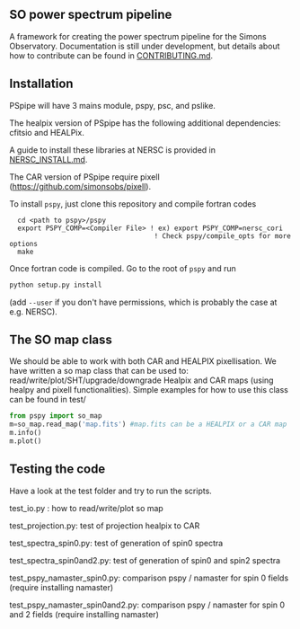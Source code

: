 SO power spectrum pipeline
----------------------------
A framework for creating the power spectrum pipeline for the Simons Observatory. Documentation is still under development, but details about how to contribute can be found  in [CONTRIBUTING.md](CONTRIBUTING.md).

## Installation

PSpipe will have 3 mains module, pspy, psc, and pslike.

The healpix version of PSpipe has the following additional dependencies: cfitsio and HEALPix.

A guide to install these libraries at NERSC is provided in [NERSC_INSTALL.md](NERSC_INSTALL.md).

The CAR version of PSpipe require pixell (https://github.com/simonsobs/pixell).

To install `pspy`, just clone this repository and compile fortran codes

```
  cd <path to pspy>/pspy
  export PSPY_COMP=<Compiler File> ! ex) export PSPY_COMP=nersc_cori
                                    ! Check pspy/compile_opts for more options
  make
```

Once fortran code is compiled. Go to the root of `pspy` and run

```bash
python setup.py install
```

(add `--user` if you don't have permissions, which is probably the case at e.g. NERSC).


## The SO map class

We should be able to work with both CAR and HEALPIX pixellisation.
We have written a so map class that can be used to: read/write/plot/SHT/upgrade/downgrade Healpix and CAR maps (using healpy and pixell functionalities).
Simple examples for how to use this class can be found in test/

```python
from pspy import so_map
m=so_map.read_map('map.fits') #map.fits can be a HEALPIX or a CAR map
m.info()
m.plot()
```

## Testing the code

Have a look at the test folder and try to run the scripts.

test_io.py : how to read/write/plot so map

test_projection.py: test of projection healpix to CAR

test_spectra_spin0.py: test of generation of spin0  spectra

test_spectra_spin0and2.py: test of generation of spin0 and spin2 spectra

test_pspy_namaster_spin0.py: comparison pspy / namaster for spin 0 fields (require installing namaster)

test_pspy_namaster_spin0and2.py: comparison pspy / namaster for spin 0 and 2 fields (require installing namaster)




